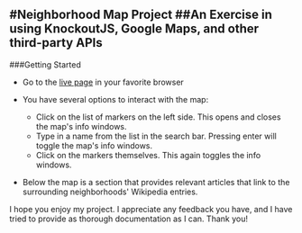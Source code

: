 #Neighborhood Map Project
##An Exercise in using KnockoutJS, Google Maps, and other third-party APIs
--------------------------------------------------------------------------

###Getting Started

- Go to the [live page](https://nickdandavidson.github.io/frontend-nanodegree-neighborhood-map-app) in your favorite browser

- You have several options to interact with the map:
	- Click on the list of markers on the left side. This opens and closes the map's info windows.
	- Type in a name from the list in the search bar. Pressing enter will toggle the map's info windows.
	- Click on the markers themselves. This again toggles the info windows.

- Below the map is a section that provides relevant articles that link to the surrounding neighborhoods' Wikipedia entries.

I hope you enjoy my project. I appreciate any feedback you have, and I have tried to provide as thorough documentation as I can. Thank you!
